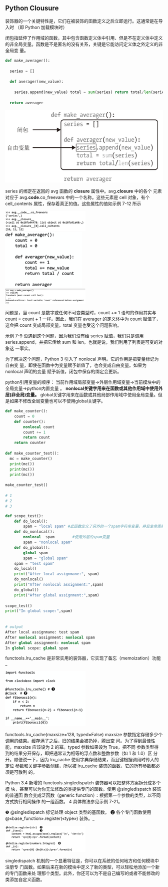 ## Python Clousure

装饰器的一个关键特性是，它们在被装饰的函数定义之后立即运行。这通常是在导入时 （即 Python 加载模块时）

闭包指延伸了作用域的函数，其中包含函数定义体中引用、但是不在定义体中定义 的非全局变量。函数是不是匿名的没有关系，关键是它能访问定义体之外定义的非全局变 量。

```python
def make_averager():

  series = []

  def averager(new_value):

    series.append(new_value) total = sum(series) return total/len(series)

  return averager
```

![clousure1](../Images/python/clousure1.png)

series 的绑定在返回的 avg 函数的 __closure__ 属性中。avg.__closure__ 中的各个 元素对应于 avg.__code__.co_freevars 中的一个名称。这些元素是 cell 对象，有个 cell_contents 属性，保存着真正的值。这些属性的值如示例 7-12 所示

<img src="../Images/python/clousure2.png" alt="clousure1" style="zoom:25%;" />



<img src="../Images/python/clousure3.png" alt="clousure1" style="zoom:25%;" />



<img src="../Images/python/clousure4.png" alt="clousure1" style="zoom:25%;" />

问题是，当 count 是数字或任何不可变类型时，count += 1 语句的作用其实与 count = count + 1 一样。因此，我们在 averager 的定义体中为 count 赋值了，这会把 count 变成局部变量。total 变量也受这个问题影响。

示例 7-9 没遇到这个问题，因为我们没有给 series 赋值，我们只是调用 series.append，并把它传给 sum 和 len。也就是说，我们利用了列表是可变的对象这 一事实。

为了解决这个问题，Python 3 引入了 nonlocal 声明。它的作用是把变量标记为自由变 量，即使在函数中为变量赋予新值了，也会变成自由变量。如果为 nonlocal 声明的变量 赋予新值，闭包中保存的绑定会更新。

python引用变量的顺序： 当前作用域局部变量->外层作用域变量->当前模块中的全局变量->python内置变量 。
**nonlocal关键字用来在函数或其他作用域中使用外层(非全局)变量。**
global关键字用来在函数或其他局部作用域中使用全局变量。但是如果不修改全局变量也可以不使用global关键字。



```python
def make_counter():
    count = 0
    def counter():
        nonlocal count
        count += 1
        return count
    return counter

def make_counter_test():
  mc = make_counter()
  print(mc())
  print(mc())
  print(mc())

make_counter_test()

# 1
# 2
# 3

```

```python
def scope_test():
    def do_local():
        spam = "local spam" #此函数定义了另外的一个spam字符串变量，并且生命周期只在此函数内。此处的spam和外层的spam是两个变量，如果写出spam = spam + “local spam” 会报错
    def do_nonlocal():
        nonlocal  spam        #使用外层的spam变量
        spam = "nonlocal spam"
    def do_global():
        global spam
        spam = "global spam"
    spam = "test spam"
    do_local()
    print("After local assignmane:", spam)
    do_nonlocal()
    print("After nonlocal assignment:",spam)
    do_global()
    print("After global assignment:",spam)
 
scope_test()
print("In global scope:",spam)


# output
After local assignmane: test spam
After nonlocal assignment: nonlocal spam
After global assignment: nonlocal spam
In global scope: global spam
```



functools.lru_cache 是非常实用的装饰器，它实现了备忘（memoization）功能_

<img src="../Images/python/clousure5.png" alt="clousure1" style="zoom:25%;" />

functools.lru_cache(maxsize=128, typed=False)
maxsize 参数指定存储多少个调用的结果。缓存满了之后，旧的结果会被扔掉，腾出空 间。为了得到最佳性能，maxsize 应该设为 2 的幂。typed 参数如果设为 True，把不同 参数类型得到的结果分开保存，即把通常认为相等的浮点数和整数参数（如 1 和 1.0）区 分开。顺便说一下，因为 lru_cache 使用字典存储结果，而且键根据调用时传入的定位 参数和关键字参数创建，所以被 lru_cache 装饰的函数，它的所有参数都必须是可散列 的。

Python 3.4 新增的 functools.singledispatch 装饰器可以把整体方案拆分成多个模 块，甚至可以为你无法修改的类提供专门的函数。使用 @singledispatch 装饰的普通函 数会变成泛函数（generic function）：根据第一个参数的类型，以不同方式执行相同操作 的一组函数。 4 具体做法参见示例 7-21。

❶ @singledispatch 标记处理 object 类型的基函数。 
❷ 各个专门函数使用 @«base_function».register(«type») 装饰。_

<img src="../Images/python/clousure6.png" alt="clousure1" style="zoom:25%;" />

singledispatch 机制的一个显著特征是，你可以在系统的任何地方和任何模块中注册专 门函数。如果后来在新的模块中定义了新的类型，可以轻松地添加一个新的专门函数来处 理那个类型。此外，你还可以为不是自己编写的或者不能修改的类添加自定义函数。



